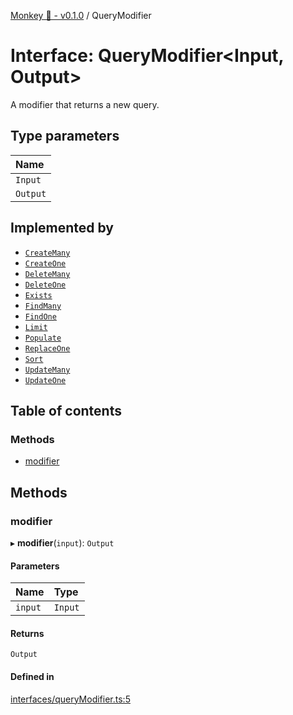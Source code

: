 [Monkey 🐒 - v0.1.0](../README.md) / QueryModifier

# Interface: QueryModifier<Input, Output\>

A modifier that returns a new query.

## Type parameters

| Name |
| :------ |
| `Input` |
| `Output` |

## Implemented by

- [`CreateMany`](../classes/CreateMany.md)
- [`CreateOne`](../classes/CreateOne.md)
- [`DeleteMany`](../classes/DeleteMany.md)
- [`DeleteOne`](../classes/DeleteOne.md)
- [`Exists`](../classes/Exists.md)
- [`FindMany`](../classes/FindMany.md)
- [`FindOne`](../classes/FindOne.md)
- [`Limit`](../classes/Limit.md)
- [`Populate`](../classes/Populate.md)
- [`ReplaceOne`](../classes/ReplaceOne.md)
- [`Sort`](../classes/Sort.md)
- [`UpdateMany`](../classes/UpdateMany.md)
- [`UpdateOne`](../classes/UpdateOne.md)

## Table of contents

### Methods

- [modifier](QueryModifier.md#modifier)

## Methods

### modifier

▸ **modifier**(`input`): `Output`

#### Parameters

| Name | Type |
| :------ | :------ |
| `input` | `Input` |

#### Returns

`Output`

#### Defined in

[interfaces/queryModifier.ts:5](https://github.com/bpisano/monkey/blob/62534c6/src/interfaces/queryModifier.ts#L5)
